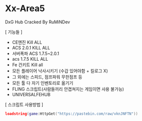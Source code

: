 # Xx-Area5
DxG Hub Cracked By RuMiNDev

[ 기능들 ]
- CE엔진 Kill ALL
- ACS 2.0.1 KILL ALL
- 서버폭파 ACS 1.7.5~2.0.1
- acs 1.7.5 KILL ALL
- Fe 건키트 Kill all
- 모든 플레이어 낙사시키기 (수갑 있어야함 + 킬로그 X)
- 그 외에는 스피드, 점프파워 무한점프 등
- 모든 툴 다 자기 인벤토리로 옮기기
- FLING 스크립트(사람들끼리 안겹쳐지는 게임이면 사용 불가능)
- UNIVERSALFEHUB


[ 스크립트 사용방법 ]
```lua
loadstring(game:HttpGet("https://pastebin.com/raw/vknJNFTN"))
```
